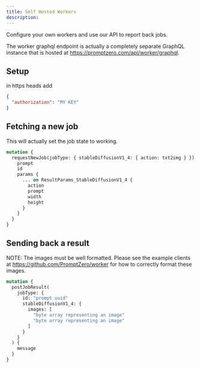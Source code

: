 ```yaml
---
title: Self Hosted Workers
description:
---
```


Configure your own workers and use our API to report back jobs.

The worker graphql endpoint is actually a completely separate GraphQL instance that is hosted at https://promptzero.com/api/worker/graphql.

## Setup

in https heads add

```json
{
  "authorization": "MY KEY"
}
```

## Fetching a new job

This will actually set the job state to working.

```graphql
mutation {
  requestNewJob(jobType: { stableDiffusionV1_4: { action: txt2img } }) {
    prompt
    id
    params {
      ... on ResultParams_StableDiffusionV1_4 {
        action
        prompt
        width
        height
      }
    }
  }
}
```

## Sending back a result

NOTE: The images must be well formatted. Please see the example clients at https://github.com/PromptZero/worker for how to correctly format these images.

```graphql
mutation {
  postJobResult(
    jobType: {
      id: "prompt uuid"
      stableDiffusionV1_4: {
        images: [
          "byte array representing an image"
          "byte array representing an image"
        ]
      }
    }
  ) {
    message
  }
}
```
